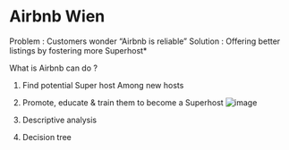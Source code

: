 # Airbnb Wien

Problem : Customers wonder “Airbnb is reliable”
Solution : Offering better listings by fostering more Superhost*

What is Airbnb can do ?
1. Find potential Super host Among new hosts
2. Promote, educate & train them to become a Superhost 
![image](https://user-images.githubusercontent.com/97410949/193340091-4ab9c96a-ebcd-4bd6-9b07-e49f0de106ff.png)

1. Descriptive analysis
2. Decision tree
